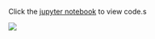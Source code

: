Click the [jupyter notebook](https://github.com/jakehanson/jakehanson.github.io/blob/master/Portfolio/Discount_Lift_Tradeoff/Discount_Lift_Tradeoff.ipynb) to view code.s

<img src = 'discount_lift_tradeoff.png'>